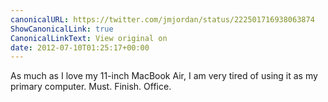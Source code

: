 ```yaml
---
canonicalURL: https://twitter.com/jmjordan/status/222501716938063874
ShowCanonicalLink: true
CanonicalLinkText: View original on
date: 2012-07-10T01:25:17+00:00
---
```

As much as I love my 11-inch MacBook Air, I am very tired of using it as my primary computer. Must. Finish. Office.